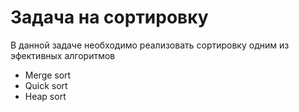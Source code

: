 # Задача на сортировку

В данной задаче необходимо реализовать сортировку одним из эфективных алгоритмов

* Merge sort
* Quick sort
* Heap sort
